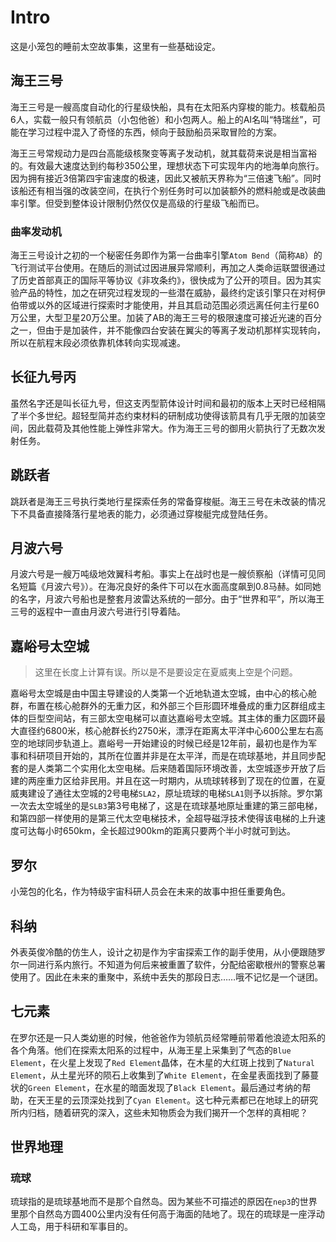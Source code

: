 # Intro

这是小笼包的睡前太空故事集，这里有一些基础设定。

## 海王三号

海王三号是一艘高度自动化的行星级快船，具有在太阳系内穿梭的能力。核载船员6人，实载一般只有领航员（小包他爸）和小包两人。船上的AI名叫“特瑞丝”，可能在学习过程中混入了奇怪的东西，倾向于鼓励船员采取冒险的方案。

海王三号常规动力是四台高能级核聚变等离子发动机，就其载荷来说是相当富裕的。有效最大速度达到约每秒350公里，理想状态下可实现年内的地海单向旅行。因为拥有接近3倍第四宇宙速度的极速，因此又被航天界称为“三倍速飞船”。同时该船还有相当强的改装空间，在执行个别任务时可以加装额外的燃料舱或是改装曲率引擎。但受到整体设计限制仍然仅仅是高级的行星级飞船而已。

### 曲率发动机

海王三号设计之初的一个秘密任务即作为第一台曲率引擎`Atom Bend`（简称`AB`）的飞行测试平台使用。在随后的测试过因进展异常顺利，再加之人类命运联盟很通过了历史首部真正的国际平等协议《非攻条约》，很快成为了公开的项目。因为其实验产品的特性，加之在研究过程发现的一些潜在威胁，最终约定该引擎只在对柯伊伯带或以外的区域进行探索时才能使用，并且其启动范围必须远离任何主行星60万公里，大型卫星20万公里。加装了AB的海王三号的极限速度可接近光速的百分之一，但由于是加装件，并不能像四台安装在翼尖的等离子发动机那样实现转向，所以在航程末段必须依靠机体转向实现减速。

## 长征九号丙

虽然名字还是叫长征九号，但这支丙型箭体设计时间和最初的版本上天时已经相隔了半个多世纪。超轻型简并态约束材料的研制成功使得该箭具有几乎无限的加装空间，因此载荷及其他性能上弹性非常大。作为海王三号的御用火箭执行了无数次发射任务。

## 跳跃者

跳跃者是海王三号执行类地行星探索任务的常备穿梭艇。海王三号在未改装的情况下不具备直接降落行星地表的能力，必须通过穿梭艇完成登陆任务。

## 月波六号

月波六号是一艘万吨级地效翼科考船。事实上在战时也是一艘侦察船（详情可见同名短篇《月波六号》）。在海况良好的条件下可以在水面高度飙到0.8马赫。如同她的名字，月波六号船也是整套月波雷达系统的一部分。由于“世界和平”，所以海王三号的返程中一直由月波六号进行引导着陆。

## 嘉峪号太空城

> 这里在长度上计算有误。所以是不是要设定在夏威夷上空是个问题。

嘉峪号太空城是由中国主导建设的人类第一个近地轨道太空城，由中心的核心舱群，布置在核心舱群外的无重力区，和外部三个巨形圆环堆叠成的重力区群组成主体的巨型空间站，有三部太空电梯可以直达嘉峪号太空城。其主体的重力区圆环最大直径约6800米，核心舱群长约2750米，漂浮在距离太平洋中心600公里左右高空的地球同步轨道上。嘉峪号一开始建设的时候已经是12年前，最初也是作为军事和科研项目开始的，其所在位置并非是在太平洋，而是在琉球基地，并且同步配套的是人类第二个实用化太空电梯。后来随着国际环境改善，太空城逐步开放了后建的两座重力区给非民用。并且在这一时期内，从琉球转移到了现在的位置，在夏威夷建设了通往太空城的2号电梯`SLA2`，原址琉球的电梯`SLA1`则予以拆除。罗尔第一次去太空城坐的是`SLB3`第3号电梯了，这是在琉球基地原址重建的第三部电梯，和第四部一样使用的是第三代太空电梯技术，全超导磁浮技术使得该电梯的上升速度可达每小时650km，全长超过900km的距离只要两个半小时就可到达。

## 罗尔

小笼包的化名，作为特级宇宙科研人员会在未来的故事中担任重要角色。

## 科纳

外表英俊冷酷的仿生人，设计之初是作为宇宙探索工作的副手使用，从小便跟随罗尔一同进行系内旅行。不知道为何后来被重置了软件，分配给密歇根州的警察总署使用了。因此在未来的重聚中，系统中丢失的那段日志……哦不记忆是一个谜团。

## 七元素

在罗尔还是一只人类幼崽的时候，他爸爸作为领航员经常睡前带着他浪迹太阳系的各个角落。他们在探索太阳系的过程中，从海王星上采集到了气态的`Blue Element`，在火星上发现了`Red Element`晶体，在木星的大红斑上找到了`Natural Element`，从土星光环的陨石上收集到了`White Element`，在金星表面找到了藤蔓状的`Green Element`，在水星的暗面发现了`Black Element`。最后通过考纳的帮助，在天王星的云顶深处找到了`Cyan Element`。这七种元素都已在地球上的研究所内归档，随着研究的深入，这些未知物质会为我们揭开一个怎样的真相呢？

## 世界地理

### 琉球

琉球指的是琉球基地而不是那个自然岛。因为某些不可描述的原因在`nep3`的世界里那个自然岛方圆400公里内没有任何高于海面的陆地了。现在的琉球是一座浮动人工岛，用于科研和军事目的。
